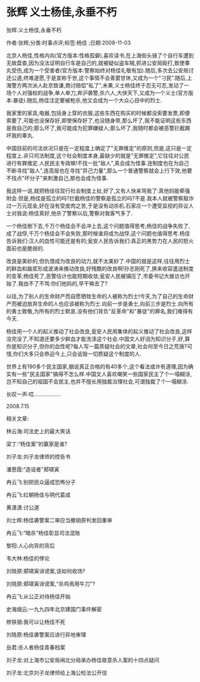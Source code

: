 # 张辉  义士杨佳,永垂不朽    
    
张辉:义士杨佳,永垂不朽    
作者:张辉;分类:时事点评;标签:杨佳 ;日期:2008-11-03    
北京人杨佳,性格内向(官方版本:性格孤僻),喜欢读书,在上海街头骑了个自行车遭到无故盘查,因为没法证明自行车是自己的,就被疑似盗车贼,抓进公安局殴打,致使睾丸受伤,成为一个受害者(官方版本:警察始终对杨佳礼敬有加).随后,多次去公安局讨还公道,终难遂愿,于是宣称于世,这个事情不会善罢甘休,又成为一个"刁民".随后,上海警方两次派人赴京致谦,商讨赔偿"私了",未果,义士杨佳终于忍无可忍,发动了一场个人对强权的战争,单人单刀,奔沪袭警,杀六人,大快天下,又成为一个义士(官方版本:暴徒).随后,杨佳注定要被枪杀,他又会成为一个大众心目中的烈士.    
我家里的家具,电器,包括身上穿的衣服,这些东西在购买的时候都没索要发票,即便索要了,可能也没保存好,即使保存好了,也没随身带,那么坏了,我不能证明这些东西是我自己的;那么坏了,我可能成为犯罪嫌疑人;那么坏了,我随时都会被恶警拦截踢坏我的睾丸.    
中国目前的司法状况只是在一定程度上确定了"无罪推定"的原则,但是,这只是一定程度上.非只司法制度,这个社会制度本身,最缺少的就是"无罪推定",它往往对公民进行有罪推定.人民民主专政嘛!不找一批"敌人",真会成为怪事.连制度也在为自己不断寻找"敌人",连高层也在寻找"异己力量",那么一个普通警察就会上行下效,他要不找点"坏分子"来刺激自己,那也会成为怪事.    
我这样一说,就把杨佳往现行社会制度上扯,好了,又有人快来骂我了:真他妈能牵强附会.但是,杨佳是孤立的吗?拦截杨佳的警察是孤立的吗?不是.我本人就被警察敲诈过一万元现金,好在没有受皮肉之苦,于是没有动杀机.石家庄一个遭受监视的异议人士对我说:杨佳真好,他杀了警察以后,警察对我客气多了.    
一个杨佳倒下去,千万个杨佳会不会冲上去,这个问题值得思考;杨佳的战争失败了,成了战俘,千万个杨佳会不会失败,那时候谁将成为战俘,这个问题也值得思考.杨佳告诉我们:汉人的血性可能还是有的;瓮安人民告诉我们:真正的黑势力在人民的怒火面前也是脆弱的.    
改良是美妙的,但仇恨成为改良的动力,就不太美妙了.中国的就是这样,往往用烈士的鲜血和脑浆形成波涛来推动改良,好残酷的改良啊!孙志刚死了,换来收容遣送制度的变革;杨佳死了,恶警估计也能短期收敛;瓮安人民被镇压了,市委书记大接访也开始了.我由不了不骂:你们他妈的,早干嘛去了?    
以往,为了别人的生命财产而自愿牺牲生命的人被称为烈士!今天,为了自己的生命财产而被迫放弃生命的人也应该被称为烈士.向前一步是勇士,向前三步是烈士.向所有的勇士致敬,为所有的烈士默哀.没有他们背负"反革命"和"暴徒"的罪名,我们难得有今天.    
杨佳用一个人的起义推动了社会改良,瓮安人民用集体的起义推动了社会改良,这样没完没了,不知道还要多少鲜血才能洗涤这个社会.中国文人好诩为知识分子,好,算你是知识分子,但你的血性呢?每人写一篇质疑社会的文章,社会何至今日之荒唐?可惜,你们大多只会恭迎今上,只会诋毁一切质疑这个制度的人.    
世界上有190多个民主国家,据说真正合格的有40多个,这个看法或许有道理,因为确实有一些"民主国家"搞得不怎么样.中国文人喜欢嘲笑一些国家民主了个一塌糊涂,岂不知自己的祖国不会民主,也并不擅长用独裁治理社会,可谓独裁了个一塌糊涂.    
长叹一声:哎..................    
2008.7.15    
    
相关文章:    
林云海:司法史上的最大笑话    
梁丁:“杨佳案"的赢家是谁?    
刘子龙:刘子龙律师的控告书    
潘葱霞:“造谣者"郏啸寅    
冉云飞:别把民众逼成恐怖分子    
冉云飞:红朝杨佳与明代葛成    
黄潇潇:讨公道    
刘士辉:杨佳袭警案二审应当撤销原判发回重审    
冉云飞:“暗杀"杨佳彰显司法混账    
黎阳:人心向背的背后    
韦大林:杨佳的悖论    
刘晓原:郏啸寅诽谤案,该如何收场?    
刘晓原:郏啸寅诽谤案,“杀鸡焉用牛刀"?    
冉云飞:从公正对待杨佳开始    
史海烟云:一九九四年北京建国门事件解密    
修铁钢:我可以让杨佳不死    
刘晓原:杨佳袭警案应进行异地审理    
岳君:杀人者杨佳青春档案    
刘子龙:对上海市公安局闸北分局承办杨佳故意杀人案的十四点疑问    
刘子龙:北京刘子龙律师给上海公检法公开信